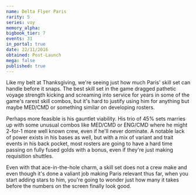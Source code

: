 ```yaml
---
name: Delta Flyer Paris
rarity: 5
series: voy
memory_alpha:
bigbook_tier: 7
events: 31
in_portal: true
date: 22/11/2016
obtained: Post-Launch
mega: false
published: true
---
```


Like my belt at Thanksgiving, we're seeing  just how much Paris' skill set can handle before it snaps. The best skill set in the game dragged pathetic voyage strength kicking and screaming into service for years in some of the game's rarest skill combos, but it's hard to justify using him for anything but maybe MED/CMD or something similar on developing rosters.

Perhaps more feasible is his gauntlet viability. His trio of 45% sets marries up with some unusual combos like MED/CMD or ENG/CMD
where he might 2-for-1 more well known crew, even if he'll never dominate. A notable lack of power exists in his bases as well, but with a mix of variant and trait events in his back pocket, most rosters are going to have a hard time passing on fully fused golds with a bonus, even if they're just making requisition shuttles.

Even with that ace-in-the-hole charm, a skill set does not a crew make and even though it's done a valiant job making Paris relevant thus far, when you start adding stars to him, you're going to wonder just how many it takes before the numbers on the screen finally look good.
